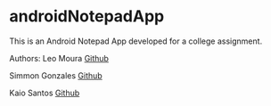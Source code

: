 # androidNotepadApp

This is an Android Notepad App developed for a college assignment.

Authors:
Leo Moura [Github](https://github.com/leoMouraNet) 

Simmon Gonzales [Github](https://github.com/ximonali)

Kaio Santos [Github](https://github.com/kaiow10)

